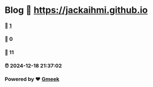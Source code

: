# Blog :link: https://jackaihmi.github.io 
### :page_facing_up: [1](https://jackaihmi.github.io/tag.html) 
### :speech_balloon: 0 
### :hibiscus: 11 
### :alarm_clock: 2024-12-18 21:37:02 
### Powered by :heart: [Gmeek](https://github.com/Meekdai/Gmeek)

